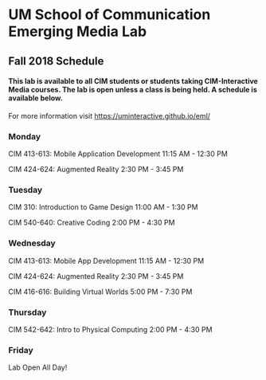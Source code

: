 # UM School of Communication Emerging Media Lab

## Fall 2018 Schedule

#### This lab is available to all CIM students or students taking CIM-Interactive Media courses. The lab is open unless a class is being held. A schedule is available below.

For more information visit https://uminteractive.github.io/eml/

### Monday
CIM 413-613: Mobile Application Development
11:15 AM - 12:30 PM

CIM 424-624: Augmented Reality
2:30 PM - 3:45 PM

### Tuesday
CIM 310: Introduction to Game Design
11:00 AM - 1:30 PM

CIM 540-640: Creative Coding
2:00 PM - 4:30 PM

### Wednesday
CIM 413-613: Mobile App Development
11:15 AM - 12:30 PM

CIM 424-624: Augmented Reality
2:30 PM - 3:45 PM

CIM 416-616: Building Virtual Worlds
5:00 PM - 7:30 PM

### Thursday
CIM 542-642: Intro to Physical Computing
2:00 PM - 4:30 PM

### Friday
Lab Open All Day!
